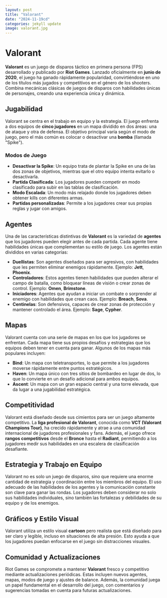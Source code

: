 ```yaml
---
layout: post
title: "Valorant"
date: "2024-11-19cd"
categories: jekyll update
image: valorant.jpg
---
```

# Valorant

**Valorant** es un juego de disparos táctico en primera persona (FPS) desarrollado y publicado por **Riot Games**. Lanzado oficialmente en **junio de 2020**, el juego ha ganado rápidamente popularidad, convirtiéndose en uno de los títulos más jugados y competitivos en el género de los shooters. Combina mecánicas clásicas de juegos de disparos con habilidades únicas de personajes, creando una experiencia única y dinámica.

## Jugabilidad

Valorant se centra en el trabajo en equipo y la estrategia. El juego enfrenta a dos equipos de **cinco jugadores** en un mapa dividido en dos áreas: una de ataque y otra de defensa. El objetivo principal varía según el modo de juego, pero el más común es colocar o desactivar una **bomba** (llamada "Spike").

### Modos de Juego
- **Desactivar la Spike**: Un equipo trata de plantar la Spike en una de las dos zonas de objetivos, mientras que el otro equipo intenta evitarlo o desactivarla.
- **Partida Clasificada**: Los jugadores pueden competir en modo clasificado para subir en las tablas de clasificación.
- **Modo Escalada**: Un modo más relajado donde los jugadores deben obtener kills con diferentes armas.
- **Partidas personalizadas**: Permite a los jugadores crear sus propias reglas y jugar con amigos.

## Agentes

Una de las características distintivas de **Valorant** es la variedad de **agentes** que los jugadores pueden elegir antes de cada partida. Cada agente tiene habilidades únicas que complementan su estilo de juego. Los agentes están divididos en varias categorías:

- **Duellistas**: Son agentes diseñados para ser agresivos, con habilidades que les permiten eliminar enemigos rápidamente. Ejemplo: **Jett**, **Phoenix**.
- **Controladores**: Estos agentes tienen habilidades que pueden alterar el campo de batalla, como bloquear líneas de visión o crear zonas de control. Ejemplo: **Omen**, **Brimstone**.
- **Iniciadores**: Agentes que ayudan a iniciar un combate o sorprender al enemigo con habilidades que crean caos. Ejemplo: **Breach**, **Sova**.
- **Centinelas**: Son defensivos, capaces de crear zonas de protección y mantener controlado el área. Ejemplo: **Sage**, **Cypher**.

## Mapas

Valorant cuenta con una serie de mapas en los que los jugadores se enfrentan. Cada mapa tiene sus propios desafíos y estrategias que los equipos deben tener en cuenta para ganar. Algunos de los mapas más populares incluyen:

- **Bind**: Un mapa con teletransportes, lo que permite a los jugadores moverse rápidamente entre puntos estratégicos.
- **Haven**: Un mapa único con tres sitios de bombardeo en lugar de dos, lo que lo convierte en un desafío adicional para ambos equipos.
- **Ascent**: Un mapa con un gran espacio central y una torre elevada, que da lugar a una jugabilidad estratégica.

## Competitividad

Valorant está diseñado desde sus cimientos para ser un juego altamente competitivo. La **liga profesional de Valorant**, conocida como **VCT (Valorant Champions Tour)**, ha crecido rápidamente y atrae a una comunidad internacional de jugadores profesionales y fans. Además, el juego ofrece **rangos competitivos** desde el **Bronce** hasta el **Radiant**, permitiendo a los jugadores medir sus habilidades en una escalera de clasificación desafiante.

## Estrategia y Trabajo en Equipo

Valorant no es solo un juego de disparos, sino que requiere una enorme cantidad de estrategia y coordinación entre los miembros del equipo. El uso adecuado de las habilidades de los agentes y la comunicación constante son clave para ganar las rondas. Los jugadores deben considerar no solo sus habilidades individuales, sino también las fortalezas y debilidades de su equipo y de los enemigos.

## Gráficos y Estilo Visual

Valorant utiliza un estilo visual **cartoon** pero realista que está diseñado para ser claro y legible, incluso en situaciones de alta presión. Esto ayuda a que los jugadores puedan enfocarse en el juego sin distracciones visuales.

## Comunidad y Actualizaciones

Riot Games se compromete a mantener **Valorant** fresco y competitivo mediante actualizaciones periódicas. Estas incluyen nuevos agentes, mapas, modos de juego y ajustes de balance. Además, la comunidad juega un papel fundamental en el desarrollo del juego, con comentarios y sugerencias tomadas en cuenta para futuras actualizaciones.



